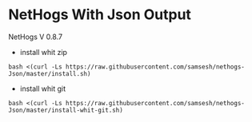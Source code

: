 # NetHogs With Json Output

NetHogs V 0.8.7



- install whit zip
````
bash <(curl -Ls https://raw.githubusercontent.com/samsesh/nethogs-Json/master/install.sh)
````

- install whit git
````
bash <(curl -Ls https://raw.githubusercontent.com/samsesh/nethogs-Json/master/install-whit-git.sh)
````

